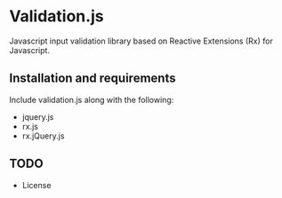 # Validation.js

Javascript input validation library based on Reactive Extensions (Rx) for Javascript.

## Installation and requirements

Include validation.js along with the following:

- jquery.js
- rx.js
- rx.jQuery.js

## TODO

- License